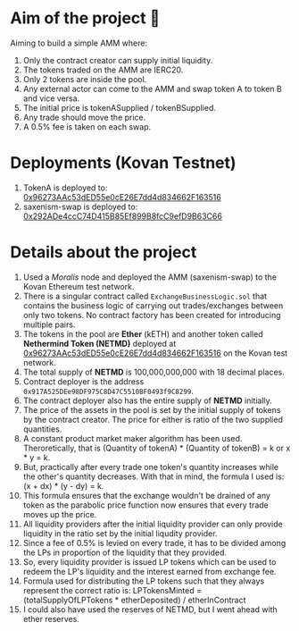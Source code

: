# Aim of the project 🍾

Aiming to build a simple AMM where: 
1. Only the contract creator can supply initial liquidity.
2. The tokens traded on the AMM are IERC20.
3. Only 2 tokens are inside the pool.
4. Any external actor can come to the AMM and swap token A to token B and vice versa.
5. The initial price is tokenASupplied / tokenBSupplied.
6. Any trade should move the price.
7. A 0.5% fee is taken on each swap.

# Deployments (Kovan Testnet)
1. TokenA is deployed to:  [0x96273AAc53dED55e0cE26E7dd4d834662F163516](https://kovan.etherscan.io/address/0x96273AAc53dED55e0cE26E7dd4d834662F163516)
2. saxenism-swap is deployed to:  [0x292ADe4ccC74D415B85Ef899B8fcC9efD9B63C66](https://kovan.etherscan.io/address/0x292ade4ccc74d415b85ef899b8fcc9efd9b63c66)

# Details about the project

1. Used a *Moralis* node and deployed the AMM (saxenism-swap) to the Kovan Ethereum test network.
2. There is a singular contract called `ExchangeBusinessLogic.sol` that contains the business logic of carrying out trades/exchanges between only two tokens. No contract factory has been created for introducing multiple pairs.
3. The tokens in the pool are **Ether** (kETH) and another token called **Nethermind Token (NETMD)** deployed at [0x96273AAc53dED55e0cE26E7dd4d834662F163516](https://kovan.etherscan.io/address/0x96273AAc53dED55e0cE26E7dd4d834662F163516) on the Kovan test network.
4. The total supply of **NETMD** is 100,000,000,000 with 18 decimal places.
5. Contract deployer is the address `0x917A525DEe98DF975C8D47C5510BF0493f9C8299`.
6. The contract deployer also has the entire supply of **NETMD** initially.
7. The price of the assets in the pool is set by the initial supply of tokens by the contract creator. The price for either is ratio of the two supplied quantities.
8. A constant product market maker algorithm has been used. Theroretically, that is (Quantity of tokenA) * (Quantity of tokenB) = k or x * y = k.
9. But, practically after every trade one token's quantity increases while the other's quantity decreases. With that in mind, the formula I used is: (x + dx) * (y - dy) = k.
10. This formula ensures that the exchange wouldn't be drained of any token as the parabolic price function now ensures that every trade moves up the price.
11. All liquidity providers after the initial liquidity provider can only provide liquidity in the ratio set by the initial liqudity provider.
12. Since a fee of 0.5% is levied on every trade, it has to be divided among the LPs in proportion of the liquidity that they provided.
13. So, every liquidity provider is issued LP tokens which can be used to redeem the LP's liquidity and the interest earned from exchange fee.
14. Formula used for distributing the LP tokens such that they always represent the correct ratio is:
    LPTokensMinted = (totalSupplyOfLPTokens * etherDeposited) / etherInContract
15. I could also have used the reserves of NETMD, but I went ahead with ether reserves.






